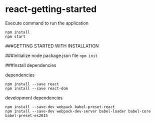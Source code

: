 # react-getting-started

Execute command to run the application
```
npm install
npm start
```


###GETTING STARTED WITH INSTALLATION

###Initialize node package.json file
```npm init```


###Install dependencies

dependencies
```
npm install --save react
npm install --save react-dom

```

development dependencies
```
npm install --save-dev webpack babel-preset-react
npm install --save-dev webpack-dev-server babel-loader babel-core babel-preset-es2015
```
